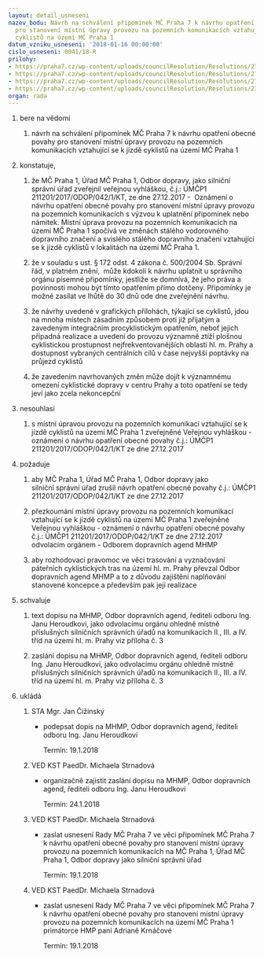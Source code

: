 ```yaml
---
layout: detail_usneseni
nazev_bodu: Návrh na schválení připomínek MČ Praha 7 k návrhu opatření obecné povahy
  pro stanovení místní úpravy provozu na pozemních komunikacích vztahující se k jízdě
  cyklistů na území MČ Praha 1
datum_vzniku_usneseni: '2018-01-16 00:00:00'
cislo_usneseni: 0041/18-R
prilohy:
- https://praha7.cz/wp-content/uploads/councilResolution/Resolutions/27116/export/Duvodovazprava_MCP1_OOP_pripominky~316193.doc
- https://praha7.cz/wp-content/uploads/councilResolution/Resolutions/27116/export/042_NOOP_PLANEK~316192.pdf
- https://praha7.cz/wp-content/uploads/councilResolution/Resolutions/27116/export/MCP7_namitkykOOP_naMHMPodbordopravnichagend~316191.doc
- https://praha7.cz/wp-content/uploads/councilResolution/Resolutions/27116/export/export~316885.pdf
organ: rada
---
```

<ol class="urzList_view" id="urzList">
<li class="urzClass1" id=""><span name="1">bere na vědomí</span> 
<ol class="urzOlClass decimal ">
<li class="urzClass2" style="TEXT-ALIGN: left" id=""><span><p>návrh na schválení&nbsp;připomínek MČ Praha 7 k návrhu opatření obecné povahy pro stanovení místní úpravy provozu na pozemních komunikacích vztahující se k jízdě cyklistů na území MČ Praha 1</p></span></li></ol></li>
<li class="urzClass1" id=""><span name="50">konstatuje,</span> 
<ol class="urzOlClass decimal ">
<li class="urzClass2" style="TEXT-ALIGN: left" id=""><span><p>že MČ Praha 1, Úřad MČ Praha 1, Odbor dopravy, jako silniční správní úřad zveřejnil&nbsp;veřejnou vyhláškou, č.j.: ÚMČP1 211201/2017/ODOP/042/1/KT, ze dne 27.12.2017 - &nbsp;Oznámení o návrhu opatření obecné povahy pro stanovení místní úpravy provozu na pozemních komunikacích s výzvou k uplatnění připomínek nebo námitek. Místní úprava provozu na pozemních komunikacích na území MČ Praha 1 spočívá ve změnách stálého vodorovného dopravního značení a svislého stálého dopravního značení vztahující se k jízdě cyklistů v lokalitách na území MČ Praha 1.</p></span></li>
<li class="urzClass2" style="TEXT-ALIGN: left" id=""><span><p>že&nbsp;v&nbsp;souladu s ust. § 172 odst. 4 zákona č. 500/2004 Sb. Správní řád, v platném znění, &nbsp;může kdokoli k návrhu uplatnit u správního orgánu&nbsp;písemné připomínky, jestliže se domnívá, že jeho práva a povinnosti mohou být tímto opatřením přímo dotčeny. Připomínky je možné zasílat ve lhůtě do 30 dnů ode dne zveřejnění návrhu.</p></span></li>
<li class="urzClass2" style="TEXT-ALIGN: left" id=""><span><p>že návrhy uvedené v grafických přílohách, týkající se cyklistů, jdou na mnoha místech zásadním způsobem proti již přijatým a zavedeným integračním procyklistickým opatřením, neboť jejich případná realizace a uvedení do provozu významně ztíží plošnou cyklistickou prostupnost nejfrekventovanějších oblastí hl. m. Prahy a dostupnost vybraných centrálních cílů v čase nejvyšší poptávky na průjezd cyklistů</p></span></li>
<li class="urzClass2" style="TEXT-ALIGN: left" id=""><span><p>že zavedením navrhovaných změn může dojít k významnému omezení cyklistické dopravy v centru Prahy a toto opatření se tedy jeví jako zcela nekoncepční</p></span></li></ol></li>
<li class="urzClass1" id=""><span name="11">nesouhlasí</span> 
<ol class="urzOlClass decimal ">
<li class="urzClass2" style="TEXT-ALIGN: left" id=""><span><p>s místní úpravou provozu na pozemních komunikací vztahující se k jízdě cyklistů na území MČ Praha 1&nbsp;zveřejněné Veřejnou vyhláškou - oznámení o návrhu opatření obecné povahy č.j.: ÚMČP1 211201/2017/ODOP/042/1/KT ze dne 27.12.2017</p></span></li></ol></li>
<li class="urzClass1" id=""><span name="62">požaduje</span> 
<ol class="urzOlClass decimal ">
<li class="urzClass2" style="TEXT-ALIGN: left" id=""><span><p>aby MČ Praha 1, Úřad MČ Praha 1,&nbsp;Odbor dopravy jako silniční&nbsp;správní úřad zrušil&nbsp;návrh&nbsp;opatření obecné povahy č.j.: ÚMČP1 211201/2017/ODOP/042/1/KT ze dne 27.12.2017﻿﻿</p></span></li>
<li class="urzClass2" style="TEXT-ALIGN: left" id=""><span><p>přezkoumání místní úpravy provozu na pozemních komunikací vztahující se k jízdě cyklistů na území MČ Praha 1 zveřejněné Veřejnou vyhláškou - oznámení o návrhu opatření obecné povahy č.j.: ÚMČP1 211201/2017/ODOP/042/1/KT ze dne 27.12.2017 odvolacím orgánem - Odborem dopravních agend MHMP</p></span></li>
<li class="urzClass2" style="TEXT-ALIGN: left" id=""><span><p>aby rozhodovací pravomoc ve věci trasování a vyznačování páteřních cyklistických tras na území hl. m. Prahy převzal Odbor dopravních agend MHMP a to z důvodu zajištění naplňování stanovené koncepce a především pak její realizace</p></span></li></ol></li>
<li class="urzClass1" id=""><span name="24">schvaluje</span> 
<ol class="urzOlClass decimal ">
<li class="urzClass2" style="TEXT-ALIGN: left" id=""><span><p>text dopisu na&nbsp;MHMP, Odbor dopravních agend, řediteli odboru Ing. Janu Heroudkovi, jako&nbsp;odvolacímu orgánu ohledně místně příslušných silničních správních úřadů na komunikacích II., III. a IV. tříd na území hl. m. Prahy viz příloha č. 3</p></span></li>
<li class="urzClass2" style="TEXT-ALIGN: left" id=""><span><p>zaslání dopisu na&nbsp;MHMP, Odbor dopravních agend, řediteli odboru Ing. Janu Heroudkovi, jako odvolacímu orgánu ohledně místně příslušných silničních správních úřadů na komunikacích II., III. a IV. tříd na území hl. m. Prahy viz příloha č. 3</p></span></li></ol></li><li class="urzClass1" id="urzUkoly"><span name="1">ukládá</span><ol class="urzOlClass"><li class="urzClass2"><span><p>STA Mgr. Jan Čižinský</p></span><ul class="urzUlClass"><li class="urzClass3"><span><p>podepsat dopis na MHMP, Odbor dopravních agend, řediteli odboru Ing. Janu Heroudkovi</p></span><span class="urzUkolTermin">  Termín:&nbsp;19.1.2018</span></li></ul></li><li class="urzClass2"><span><p>VED KST PaedDr. Michaela Strnadová</p></span><ul class="urzUlClass"><li class="urzClass3"><span><p>organizačně zajistit zaslání dopisu na MHMP, Odbor dopravních agend, řediteli odboru Ing. Janu Heroudkovi</p></span><span class="urzUkolTermin">  Termín:&nbsp;24.1.2018</span></li></ul></li><li class="urzClass2"><span><p>VED KST PaedDr. Michaela Strnadová</p></span><ul class="urzUlClass"><li class="urzClass3"><span><p>zaslat usnesení Rady MČ Praha 7 ve věci připomínek MČ Praha 7 k návrhu opatření obecné povahy pro stanovení místní úpravy provozu na pozemních komunikacích na MČ Praha 1, Úřad MČ Praha 1, Odbor dopravy jako silniční správní úřad</p></span><span class="urzUkolTermin">  Termín:&nbsp;19.1.2018</span></li></ul></li><li class="urzClass2"><span><p>VED KST PaedDr. Michaela Strnadová</p></span><ul class="urzUlClass"><li class="urzClass3"><span><p>zaslat usnesení Rady MČ Praha 7 ve věci připomínek MČ Praha 7 k návrhu opatření obecné povahy pro stanovení místní úpravy provozu na pozemních komunikacích na území MČ Praha 1 primátorce HMP paní Adrianě Krnáčové</p></span><span class="urzUkolTermin">  Termín:&nbsp;19.1.2018</span></li></ul></li></ol></li>
</ol>